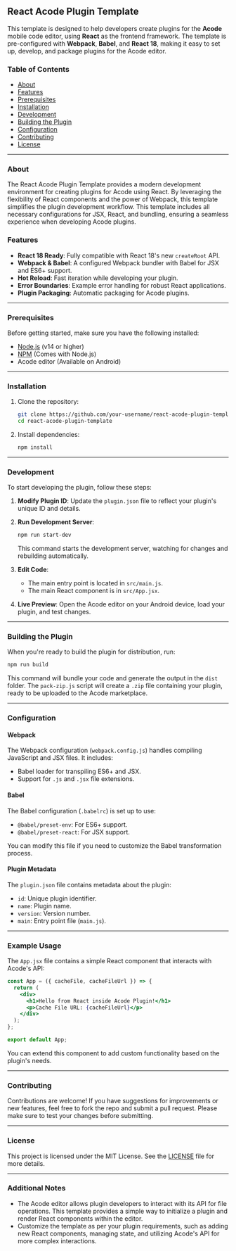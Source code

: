 ## React Acode Plugin Template

This template is designed to help developers create plugins for the **Acode** mobile code editor, using **React** as the frontend framework. The template is pre-configured with **Webpack**, **Babel**, and **React 18**, making it easy to set up, develop, and package plugins for the Acode editor.

### Table of Contents
- [About](#about)
- [Features](#features)
- [Prerequisites](#prerequisites)
- [Installation](#installation)
- [Development](#development)
- [Building the Plugin](#building-the-plugin)
- [Configuration](#configuration)
- [Contributing](#contributing)
- [License](#license)

---

### About

The React Acode Plugin Template provides a modern development environment for creating plugins for Acode using React. By leveraging the flexibility of React components and the power of Webpack, this template simplifies the plugin development workflow. This template includes all necessary configurations for JSX, React, and bundling, ensuring a seamless experience when developing Acode plugins.

### Features

- **React 18 Ready**: Fully compatible with React 18's new `createRoot` API.
- **Webpack & Babel**: A configured Webpack bundler with Babel for JSX and ES6+ support.
- **Hot Reload**: Fast iteration while developing your plugin.
- **Error Boundaries**: Example error handling for robust React applications.
- **Plugin Packaging**: Automatic packaging for Acode plugins.

---

### Prerequisites

Before getting started, make sure you have the following installed:

- [Node.js](https://nodejs.org/) (v14 or higher)
- [NPM](https://www.npmjs.com/) (Comes with Node.js)
- Acode editor (Available on Android)

---

### Installation

1. Clone the repository:
   ```bash
   git clone https://github.com/your-username/react-acode-plugin-template.git
   cd react-acode-plugin-template
   ```

2. Install dependencies:
   ```bash
   npm install
   ```

---

### Development

To start developing the plugin, follow these steps:

1. **Modify Plugin ID**: Update the `plugin.json` file to reflect your plugin's unique ID and details.

2. **Run Development Server**:
   ```bash
   npm run start-dev
   ```

   This command starts the development server, watching for changes and rebuilding automatically.

3. **Edit Code**: 
   - The main entry point is located in `src/main.js`.
   - The main React component is in `src/App.jsx`.

4. **Live Preview**: Open the Acode editor on your Android device, load your plugin, and test changes.

---

### Building the Plugin

When you're ready to build the plugin for distribution, run:

```bash
npm run build
```

This command will bundle your code and generate the output in the `dist` folder. The `pack-zip.js` script will create a `.zip` file containing your plugin, ready to be uploaded to the Acode marketplace.

---

### Configuration

#### Webpack

The Webpack configuration (`webpack.config.js`) handles compiling JavaScript and JSX files. It includes:
- Babel loader for transpiling ES6+ and JSX.
- Support for `.js` and `.jsx` file extensions.

#### Babel

The Babel configuration (`.babelrc`) is set up to use:
- `@babel/preset-env`: For ES6+ support.
- `@babel/preset-react`: For JSX support.

You can modify this file if you need to customize the Babel transformation process.

#### Plugin Metadata

The `plugin.json` file contains metadata about the plugin:
- `id`: Unique plugin identifier.
- `name`: Plugin name.
- `version`: Version number.
- `main`: Entry point file (`main.js`).

---

### Example Usage

The `App.jsx` file contains a simple React component that interacts with Acode's API:

```jsx
const App = ({ cacheFile, cacheFileUrl }) => {
  return (
    <div>
      <h1>Hello from React inside Acode Plugin!</h1>
      <p>Cache File URL: {cacheFileUrl}</p>
    </div>
  );
};

export default App;
```

You can extend this component to add custom functionality based on the plugin's needs.

---

### Contributing

Contributions are welcome! If you have suggestions for improvements or new features, feel free to fork the repo and submit a pull request. Please make sure to test your changes before submitting.

---

### License

This project is licensed under the MIT License. See the [LICENSE](LICENSE) file for more details.

---

### Additional Notes

- The Acode editor allows plugin developers to interact with its API for file operations. This template provides a simple way to initialize a plugin and render React components within the editor.
- Customize the template as per your plugin requirements, such as adding new React components, managing state, and utilizing Acode's API for more complex interactions.
